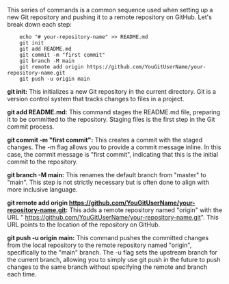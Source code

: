 
This series of commands is a common sequence used when setting up a new Git repository and pushing it to a remote repository on GitHub. Let's break down each step:

```shell
    echo "# your-repository-name" >> README.md
    git init
    git add README.md
    git commit -m "first commit"
    git branch -M main
    git remote add origin https://github.com/YouGitUserName/your-repository-name.git
    git push -u origin main
```


**git init:** This initializes a new Git repository in the current directory. Git is a version control system that tracks changes to files in a project.

**git add README.md:** This command stages the README.md file, preparing it to be committed to the repository. Staging files is the first step in the Git commit process.

**git commit -m "first commit":** This creates a commit with the staged changes. The -m flag allows you to provide a commit message inline. In this case, the commit message is "first commit", indicating that this is the initial commit to the repository.

**git branch -M main:** This renames the default branch from "master" to "main". This step is not strictly necessary but is often done to align with more inclusive language.

**git remote add origin  https://github.com/YouGitUserName/your-repository-name.git:** This adds a remote repository named "origin" with the URL " https://github.com/YouGitUserName/your-repository-name.git". This URL points to the location of the repository on GitHub.

**git push -u origin main:** This command pushes the committed changes from the local repository to the remote repository named "origin", specifically to the "main" branch. The -u flag sets the upstream branch for the current branch, allowing you to simply use git push in the future to push changes to the same branch without specifying the remote and branch each time.
